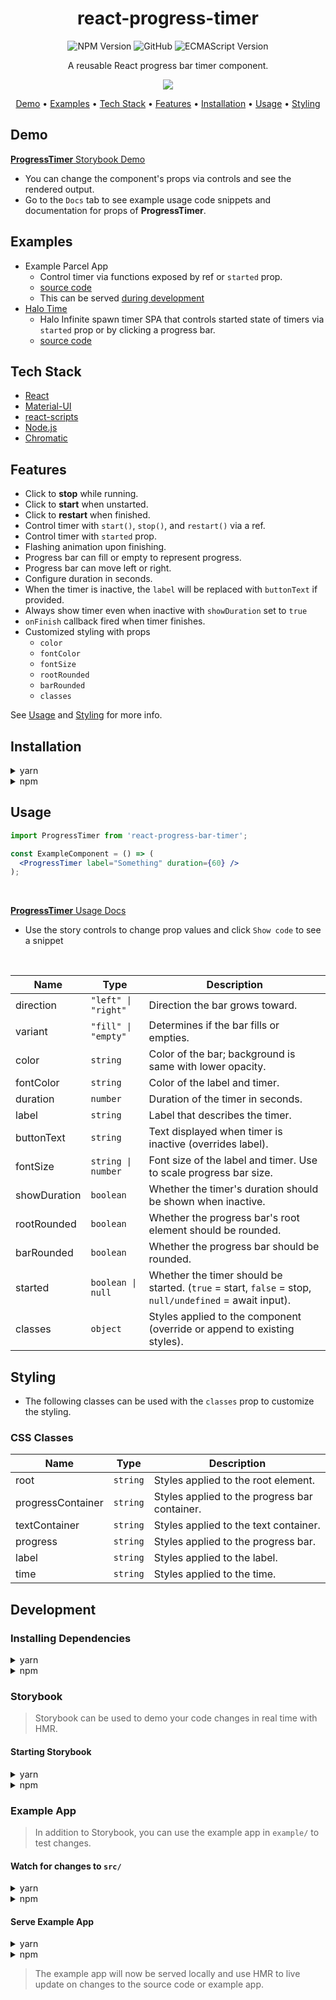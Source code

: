 <div align="center">

# react-progress-timer

![NPM Version](https://img.shields.io/npm/v/react-progress-bar-timer?logo=npm)
![GitHub](https://img.shields.io/github/license/wasaab/react-progress-timer)
![ECMAScript Version](https://img.shields.io/badge/ES-2021-blue?logo=javascript)

A reusable React progress bar timer component.

<img src="https://i.imgur.com/C013oxd.gif" style="max-width: 378px;"></img>

[Demo](#demo) •
[Examples](#examples) •
[Tech Stack](#tech-stack) •
[Features](#features) •
[Installation](#installation) •
[Usage](#usage) •
[Styling](#styling)

</div>

## Demo

[**ProgressTimer** Storybook Demo](https://master--62a00f3e9343d4004ada7469.chromatic.com/)

+ You can change the component's props via controls and see the rendered output.
+ Go to the `Docs` tab to see example usage code snippets and documentation for props of **ProgressTimer**.

## Examples

+ Example Parcel App
  + Control timer via functions exposed by ref or `started` prop.
  + [source code](example/)
  + This can be served [during development](#example-app)
+ [Halo Time](https://halo-time.vercel.app/)
  + Halo Infinite spawn timer SPA that controls started state of timers via `started` prop or by clicking a progress bar.
  + [source code](https://github.com/wasaab/halo-time)

## Tech Stack

+ [React](https://reactjs.org/)
+ [Material-UI](https://material-ui.com/)
+ [react-scripts](https://www.npmjs.com/package/react-scripts)
+ [Node.js](https://nodejs.org/)
+ [Chromatic](https://www.chromatic.com/)

## Features

+ Click to **stop** while running.
+ Click to **start** when unstarted.
+ Click to **restart** when finished.
+ Control timer with `start()`, `stop()`, and `restart()` via a ref.
+ Control timer with `started` prop.
+ Flashing animation upon finishing.
+ Progress bar can fill or empty to represent progress.
+ Progress bar can move left or right.
+ Configure duration in seconds.
+ When the timer is inactive, the `label` will be replaced with `buttonText` if provided.
+ Always show timer even when inactive with `showDuration` set to `true`
+ `onFinish` callback fired when timer finishes.
+ Customized styling with props
  + `color`
  + `fontColor`
  + `fontSize`
  + `rootRounded`
  + `barRounded`
  + `classes`

See [Usage](#usage) and [Styling](#styling) for more info.

## Installation

<details>
<summary>yarn</summary>

```sh
yarn add react-progress-bar-timer
```
</details>

<details>
<summary>npm</summary>

```sh
npm install react-progress-bar-timer
```
</details>

## Usage

```jsx
import ProgressTimer from 'react-progress-bar-timer';

const ExampleComponent = () => (
  <ProgressTimer label="Something" duration={60} />
);
```
<br />

[**ProgressTimer** Usage Docs](https://master--62a00f3e9343d4004ada7469.chromatic.com/?path=/docs/progress-timer--default)
+ Use the story controls to change prop values and click `Show code` to see a snippet

<br />

| Name         | Type                | Description                                                                                            |
|--------------|---------------------|--------------------------------------------------------------------------------------------------------|
| direction    | `"left" \| "right"` | Direction the bar grows toward.                                                                        |
| variant      | `"fill" \| "empty"` | Determines if the bar fills or empties.                                                                |
| color        | `string`            | Color of the bar; background is same with lower opacity.                                               |
| fontColor    | `string`            | Color of the label and timer.                                                                          |
| duration     | `number`            | Duration of the timer in seconds.                                                                      |
| label        | `string`            | Label that describes the timer.                                                                        |
| buttonText   | `string`            | Text displayed when timer is inactive (overrides label).                                               |
| fontSize     | `string \| number`  | Font size of the label and timer. Use to scale progress bar size.                                      |
| showDuration | `boolean`           | Whether the timer's duration should be shown when inactive.                                            |
| rootRounded  | `boolean`           | Whether the progress bar's root element should be rounded.                                             |
| barRounded   | `boolean`           | Whether the progress bar should be rounded.                                                            |
| started      | `boolean \| null`   | Whether the timer should be started. (`true` = start, `false` = stop, `null/undefined` = await input). |
| classes      | `object`            | Styles applied to the component (override or append to existing styles).                               |

## Styling

+ The following classes can be used with the `classes` prop to customize the styling.

### CSS Classes

| Name              | Type     | Description                                   |
|-------------------|----------|-----------------------------------------------|
| root              | `string` | Styles applied to the root element.           |
| progressContainer | `string` | Styles applied to the progress bar container. |
| textContainer     | `string` | Styles applied to the text container.         |
| progress          | `string` | Styles applied to the progress bar.           |
| label             | `string` | Styles applied to the label.                  |
| time              | `string` | Styles applied to the time.                   |

## Development

### Installing Dependencies

<details>
<summary>yarn</summary>

```sh
yarn install
```
</details>

<details>
<summary>npm</summary>

```sh
npm install
```
</details>

### Storybook

> Storybook can be used to demo your code changes in real time with HMR.

#### Starting Storybook

<details>
<summary>yarn</summary>

```sh
yarn storybook
```
</details>

<details>
<summary>npm</summary>

```sh
npm storybook
```
</details>

### Example App

> In addition to Storybook, you can use the example app in `example/` to test changes.

#### Watch for changes to `src/`

<details>
<summary>yarn</summary>

```sh
yarn start
```
</details>

<details>
<summary>npm</summary>

```sh
npm start
```
</details>

#### Serve Example App

<details>
<summary>yarn</summary>

```sh
cd example/
yarn install
yarn start
```
</details>

<details>
<summary>npm</summary>

```sh
cd example/
npm install
npm start
```
</details>

> The example app will now be served locally and use HMR to live update on changes to the source code or example app.
